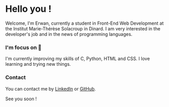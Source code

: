 # Hello you !
Welcome, I'm Erwan, currently a student in Front-End Web Development at the Institut Marie-Thérèse Solacroup in Dinard.
I am very interested in the developer's job and in the news of programming languages.

### I'm focus on 👀
I'm currently improving my skills of C, Python, HTML and CSS.
I love learning and trying new things.

### Contact
You can contact me by [LinkedIn](https://www.linkedin.com/in/ebrevault/) or [GitHub](https://github.com/erwanbrev).

See you soon !
